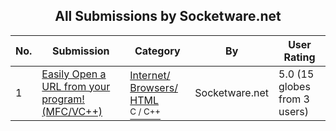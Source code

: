 ﻿<div align="center">

## All Submissions by Socketware\.net

</div>

No.  | Submission | Category | By   | User Rating
---- | ---------- | -------- | ---- | -----------
1 | [Easily Open a URL from your program\! \(MFC/VC\+\+\)<br />](https://github.com/Planet-Source-Code/socketware-net-easily-open-a-url-from-your-program-mfc-vc__3-10) | [Internet/ Browsers/ HTML<br /><sup>C / C++</sup>](../ByCategory/internet-browsers-html__3-9.md) | Socketware\.net | 5.0 (15 globes from 3 users)
